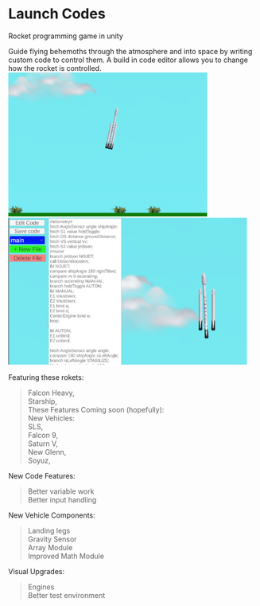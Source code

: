 # Launch Codes
Rocket programming game in unity
  
Guide flying behemoths through the atmosphere and into space by writing custom code to control them. A build in code editor allows you to change how the rocket is controlled.   
  <img src = "/Assets/IMG/Promo/Falcon Heavy.png" width = "400"> 
  <img src = "/Assets/IMG/Promo/Code.png" width = "480">   

Featuring these rokets:  
>Falcon Heavy,  
Starship,  
These Features Coming soon (hopefully):  
>New Vehicles:  
SLS,  
Falcon 9,  
Saturn V,  
New Glenn,  
Soyuz,  
  
New Code Features:  
>Better variable work  
Better input handling  
  
New Vehicle Components:  
>Landing legs  
Gravity Sensor  
Array Module  
Improved Math Module  
  
Visual Upgrades:  
>Engines  
Better test environment  
  
